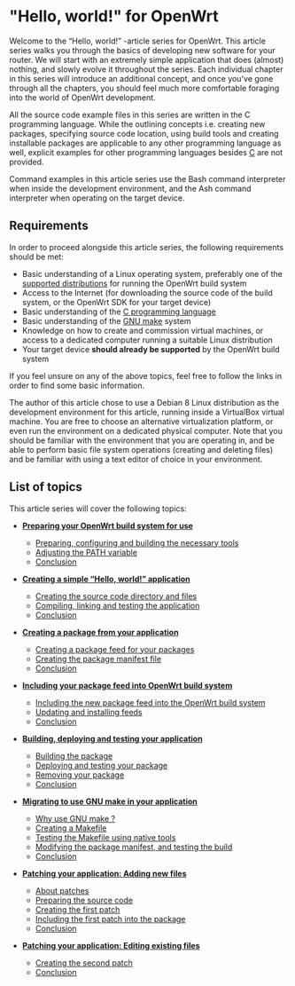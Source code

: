 # "Hello, world!" for OpenWrt

Welcome to the “Hello, world!” -article series for OpenWrt. This article series walks you through the basics of developing new software for your router. We will start with an extremely simple application that does (almost) nothing, and slowly evolve it throughout the series. Each individual chapter in this series will introduce an additional concept, and once you've gone through all the chapters, you should feel much more comfortable foraging into the world of OpenWrt development.

All the source code example files in this series are written in the C programming language. While the outlining concepts i.e. creating new packages, specifying source code location, using build tools and creating installable packages are applicable to any other programming language as well, explicit examples for other programming languages besides [C](https://web.archive.org/web/20190327113416/https://c-language.com/ "https://web.archive.org/web/20190327113416/https://c-language.com/") are not provided.

Command examples in this article series use the Bash command interpreter when inside the development environment, and the Ash command interpreter when operating on the target device.

## Requirements

In order to proceed alongside this article series, the following requirements should be met:

- Basic understanding of a Linux operating system, preferably one of the [supported distributions](/docs/guide-developer/toolchain/install-buildsystem "docs:guide-developer:toolchain:install-buildsystem") for running the OpenWrt build system
- Access to the Internet (for downloading the source code of the build system, or the OpenWrt SDK for your target device)
- Basic understanding of the [C programming language](http://fresh2refresh.com/c-programming/c-basic-program/ "http://fresh2refresh.com/c-programming/c-basic-program/")
- Basic understanding of the [GNU make](https://www.gnu.org/software/make/manual/make.html "https://www.gnu.org/software/make/manual/make.html") system
- Knowledge on how to create and commission virtual machines, or access to a dedicated computer running a suitable Linux distribution
- Your target device **should already be supported** by the OpenWrt build system

If you feel unsure on any of the above topics, feel free to follow the links in order to find some basic information.

The author of this article chose to use a Debian 8 Linux distribution as the development environment for this article, running inside a VirtualBox virtual machine. You are free to choose an alternative virtualization platform, or even run the environment on a dedicated physical computer. Note that you should be familiar with the environment that you are operating in, and be able to perform basic file system operations (creating and deleting files) and be familiar with using a text editor of choice in your environment.

## List of topics

This article series will cover the following topics:

- [**Preparing your OpenWrt build system for use**](/docs/guide-developer/helloworld/chapter1 "docs:guide-developer:helloworld:chapter1")
  
  - [Preparing, configuring and building the necessary tools](/docs/guide-developer/helloworld/chapter1#preparing_configuring_and_building_the_necessary_tools "docs:guide-developer:helloworld:chapter1")
  - [Adjusting the PATH variable](/docs/guide-developer/helloworld/chapter1#adjusting_the_path_variable "docs:guide-developer:helloworld:chapter1")
  - [Conclusion](/docs/guide-developer/helloworld/chapter1#conclusion "docs:guide-developer:helloworld:chapter1")
- [**Creating a simple “Hello, world!” application**](/docs/guide-developer/helloworld/chapter2 "docs:guide-developer:helloworld:chapter2")
  
  - [Creating the source code directory and files](/docs/guide-developer/helloworld/chapter2#creating_the_source_code_directory_and_files "docs:guide-developer:helloworld:chapter2")
  - [Compiling, linking and testing the application](/docs/guide-developer/helloworld/chapter2#compiling_linking_and_testing_the_application "docs:guide-developer:helloworld:chapter2")
  - [Conclusion](/docs/guide-developer/helloworld/chapter2#conclusion "docs:guide-developer:helloworld:chapter2")
- [**Creating a package from your application**](/docs/guide-developer/helloworld/chapter3 "docs:guide-developer:helloworld:chapter3")
  
  - [Creating a package feed for your packages](/docs/guide-developer/helloworld/chapter3#creating_a_package_feed_for_your_packages "docs:guide-developer:helloworld:chapter3")
  - [Creating the package manifest file](/docs/guide-developer/helloworld/chapter3#creating_the_package_manifest_file "docs:guide-developer:helloworld:chapter3")
  - [Conclusion](/docs/guide-developer/helloworld/chapter3#conclusion "docs:guide-developer:helloworld:chapter3")
- [**Including your package feed into OpenWrt build system**](/docs/guide-developer/helloworld/chapter4 "docs:guide-developer:helloworld:chapter4")
  
  - [Including the new package feed into the OpenWrt build system](/docs/guide-developer/helloworld/chapter4#including_the_new_package_feed_into_the_openwrt_build_system "docs:guide-developer:helloworld:chapter4")
  - [Updating and installing feeds](/docs/guide-developer/helloworld/chapter4#updating_and_installing_feeds "docs:guide-developer:helloworld:chapter4")
  - [Conclusion](/docs/guide-developer/helloworld/chapter4#conclusion "docs:guide-developer:helloworld:chapter4")
- [**Building, deploying and testing your application**](/docs/guide-developer/helloworld/chapter5 "docs:guide-developer:helloworld:chapter5")
  
  - [Building the package](/docs/guide-developer/helloworld/chapter5#building_the_package "docs:guide-developer:helloworld:chapter5")
  - [Deploying and testing your package](/docs/guide-developer/helloworld/chapter5#deploying_and_testing_your_package "docs:guide-developer:helloworld:chapter5")
  - [Removing your package](/docs/guide-developer/helloworld/chapter5#removing_your_package "docs:guide-developer:helloworld:chapter5")
  - [Conclusion](/docs/guide-developer/helloworld/chapter5#conclusion "docs:guide-developer:helloworld:chapter5")
- [**Migrating to use GNU make in your application**](/docs/guide-developer/helloworld/chapter6 "docs:guide-developer:helloworld:chapter6")
  
  - [Why use GNU make ?](/docs/guide-developer/helloworld/chapter6#why_use_gnu_make "docs:guide-developer:helloworld:chapter6")
  - [Creating a Makefile](/docs/guide-developer/helloworld/chapter6#creating_a_makefile "docs:guide-developer:helloworld:chapter6")
  - [Testing the Makefile using native tools](/docs/guide-developer/helloworld/chapter6#testing_the_makefile_using_native_tools "docs:guide-developer:helloworld:chapter6")
  - [Modifying the package manifest, and testing the build](/docs/guide-developer/helloworld/chapter6#modifying_the_package_manifest_and_testing_the_build "docs:guide-developer:helloworld:chapter6")
  - [Conclusion](/docs/guide-developer/helloworld/chapter6#conclusion "docs:guide-developer:helloworld:chapter6")
- [**Patching your application: Adding new files**](/docs/guide-developer/helloworld/chapter7 "docs:guide-developer:helloworld:chapter7")
  
  - [About patches](/docs/guide-developer/helloworld/chapter7#about_patches "docs:guide-developer:helloworld:chapter7")
  - [Preparing the source code](/docs/guide-developer/helloworld/chapter7#preparing_the_source_code "docs:guide-developer:helloworld:chapter7")
  - [Creating the first patch](/docs/guide-developer/helloworld/chapter7#creating_the_first_patch "docs:guide-developer:helloworld:chapter7")
  - [Including the first patch into the package](/docs/guide-developer/helloworld/chapter7#including_the_first_patch_into_the_package "docs:guide-developer:helloworld:chapter7")
  - [Conclusion](/docs/guide-developer/helloworld/chapter7#conclusion "docs:guide-developer:helloworld:chapter7")
- [**Patching your application: Editing existing files**](/docs/guide-developer/helloworld/chapter8 "docs:guide-developer:helloworld:chapter8")
  
  - [Creating the second patch](/docs/guide-developer/helloworld/chapter8#creating_the_second_patch "docs:guide-developer:helloworld:chapter8")
  - [Conclusion](/docs/guide-developer/helloworld/chapter8#conclusion "docs:guide-developer:helloworld:chapter8")
